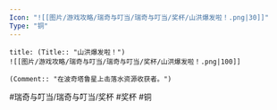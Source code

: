 ```yaml
---
Icon: "![[图片/游戏攻略/瑞奇与叮当/瑞奇与叮当/奖杯/山洪爆发啦！.png|30]]"
Type: "铜"
---
```

```ad-common-bronze-trophy
title: (Title:: "山洪爆发啦！")
![[图片/游戏攻略/瑞奇与叮当/瑞奇与叮当/奖杯/山洪爆发啦！.png|100]]

(Comment:: "在波奇塔鲁星上击落水资源收获者。")
```

#瑞奇与叮当/瑞奇与叮当/奖杯 #奖杯 #铜
